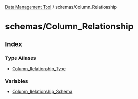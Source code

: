 [Data Management Tool](../../index.md) / schemas/Column\_Relationship

# schemas/Column\_Relationship

## Index

### Type Aliases

- [Column\_Relationship\_Type](type-aliases/Column_Relationship_Type.md)

### Variables

- [Column\_Relationship\_Schema](variables/Column_Relationship_Schema.md)
